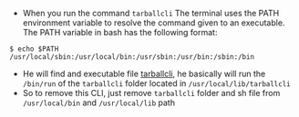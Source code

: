 - When you run the command `tarballcli` The terminal uses the PATH environment variable to resolve the command given to an executable. The PATH variable in bash has the following format:  

```
$ echo $PATH
/usr/local/sbin:/usr/local/bin:/usr/sbin:/usr/bin:/sbin:/bin
```

- He will find and executable file [tarballcli](tarballcli.sh), he basically will run the `/bin/run` of the `tarballcli` folder located in `/usr/local/lib/tarballcli`   
- So to remove this CLI, just remove `tarballcli` folder and sh file from `/usr/local/bin` and `/usr/local/lib` path